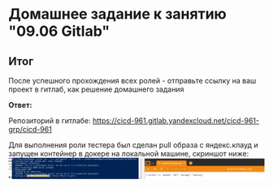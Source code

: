 # Домашнее задание к занятию "09.06 Gitlab"

## Итог

После успешного прохождения всех ролей - отправьте ссылку на ваш проект в гитлаб, как решение домашнего задания

**Ответ:**  

Репозиторий в гитлабе: https://cicd-961.gitlab.yandexcloud.net/cicd-961-grp/cicd-961  

Для выполнения роли тестера был сделан pull образа с яндекс.клауд и запущен контейнер в докере на локальной машине, скриншот ниже:  
![Проверка Тестером](https://github.com/duskdemon/devops-netology/blob/main/getinfo2.png)
